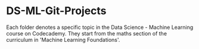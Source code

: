 # DS-ML-Git-Projects

Each folder denotes a specific topic in the Data Science - Machine Learning course on Codecademy.
They start from the maths section of the curriculum in 'Machine Learning Foundations'.
